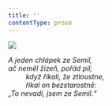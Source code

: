 ```yaml
---
title: ''
contentType: prose
---
```


![](../Images/036.jpg)

_A jeden chlápek ze Semil,  
ač neměl žízeň, pořád pil;  
         když říkali, že ztloustne,  
         říkal on bezstarostně:  
„To nevadí, jsem ze Semil.“_
